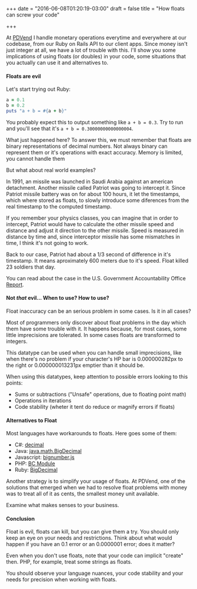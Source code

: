 +++
date = "2016-06-08T01:20:19-03:00"
draft = false
title = "How floats can screw your code"

+++

At [PDVend](https://www.pdvend.com.br/) I handle monetary operations everytime and everywhere at our codebase, from our Ruby on Rails API to our client apps. Since money isn't just integer at all, we have a lot of trouble with this. I'll show you some implications of using floats (or doubles) in your code, some situations that you actually can use it and alternatives to.

#### Floats are evil
Let's start trying out Ruby:

```ruby
a = 0.1
b = 0.2
puts "a + b = #{a + b}"
```

You probably expect this to output something like `a + b = 0.3`. Try to run and you'll see that it's `a + b = 0.30000000000000004`.

What just happened here? To answer this, we must remember that floats are binary representations of decimal numbers. Not always binary can represent them or it's operations with exact accuracy. Memory is limited, you cannot handle them

But what about real world examples?

In 1991, an missile was launched in Saudi Arabia against an american detachment. Another missile called Patriot was going to intercept it. Since Patriot missile battery was on for about 100 hours, it let the timestamps, which where stored as floats, to slowly introduce some diferences from the real timestamp to the computed timestamp.

If you remember your physics classes, you can imagine that in order to intercept, Patriot would have to calculate the other missile speed and distance and adjust it direction to the other missile. Speed is measured in distance by time and, since  interceptor missile has some mismatches in time, I think it's not going to work.

Back to our case, Patriot had about a 1/3 second of difference in it's timestamp. It means aproximately 600 meters due to it's speed. Float killed 23 soldiers that day.

You can read about the case in the U.S. Government Accountability Office [Report](http://www.gao.gov/products/IMTEC-92-26).

#### Not *that* evil... When to use? How to use?
Float inaccuracy can be an serious problem in some cases. Is it in all cases?

Most of programmers only discover about float problems in the day which them have some trouble with it. It happens because, for most cases, some little imprecisions are tolerated. In some cases floats are transformed to integers.

This datatype can be used when you can handle small imprecisions, like when there's no problem if your character's HP bar is 0.000000282px to the right or 0.000000013231px emptier than it should be.

When using this datatypes, keep attention to possible errors looking to this points:

- Sums or subtractions ("Unsafe" operations, due to floating point math)
- Operations in iterations
- Code stability (wheter it tent do reduce or magnify errors if floats)

#### Alternatives to Float
Most languages have workarounds to floats. Here goes some of them:

- C#: [decimal](https://msdn.microsoft.com/en-us/library/364x0z75.aspx?f=255&MSPPError=-2147217396)
- Java: [java.math.BigDecimal](https://docs.oracle.com/javase/7/docs/api/java/math/BigDecimal.html)
- Javascript: [bignumber.js](https://github.com/MikeMcl/bignumber.js)
- PHP: [BC Module](http://php.net/manual/en/ref.bc.php)
- Ruby: [BigDecimal](http://ruby-doc.org/stdlib-2.1.2/libdoc/bigdecimal/rdoc/BigDecimal.html)

Another strategy is to simplify your usage of floats. At PDVend, one of the solutions that emerged when we had to resolve float problems with money was to treat all of it as cents, the smallest money unit available.

Examine what makes senses to your business.

#### Conclusion
Float is evil, floats can kill, but you can give them a try. You should only keep an eye on your needs and restrictions. Think about what would happen if you have an 0.1 error or an 0.0000001 error; does it matter?

Even when you don't use floats, note that your code can implicit "create" then. PHP, for example, treat some strings as floats.

You should observe your language nuances, your code stability and your needs for precision when working with floats.

